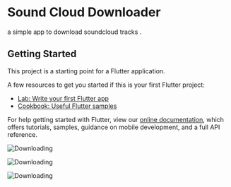 # Sound Cloud Downloader

a simple app to download soundcloud tracks .

## Getting Started

This project is a starting point for a Flutter application.

A few resources to get you started if this is your first Flutter project:

- [Lab: Write your first Flutter app](https://flutter.io/docs/get-started/codelab)
- [Cookbook: Useful Flutter samples](https://flutter.io/docs/cookbook)

For help getting started with Flutter, view our 
[online documentation](https://flutter.io/docs), which offers tutorials, 
samples, guidance on mobile development, and a full API reference.


![Downloading](https://i.imgur.com/zRpanL4.png)


![Downloading](https://i.imgur.com/VbclLP0.png)


![Downloading](https://i.imgur.com/gXMjYoc.png)


